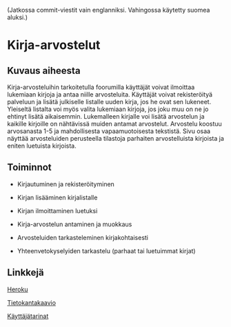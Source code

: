 (Jatkossa commit-viestit vain englanniksi. Vahingossa käytetty suomea aluksi.)

# Kirja-arvostelut
## Kuvaus aiheesta 

Kirja-arvosteluihin tarkoitetulla foorumilla käyttäjät voivat ilmoittaa lukemiaan kirjoja ja antaa niille arvosteluita. Käyttäjät voivat rekisteröityä palveluun ja lisätä julkiselle listalle uuden kirja, jos he ovat sen lukeneet. Yleiseltä listalta voi myös valita lukemiaan kirjoja, jos joku muu on ne jo ehtinyt lisätä aikaisemmin. Lukemalleen kirjalle voi lisätä arvostelun ja kaikille kirjoille on nähtävissä muiden antamat arvostelut. Arvostelu koostuu arvosanasta 1-5 ja mahdollisesta vapaamuotoisesta tekstistä. Sivu osaa näyttää arvosteluiden perusteella tilastoja parhaiten arvostelluista kirjoista ja eniten luetuista kirjoista.
## Toiminnot 

* Kirjautuminen ja rekisteröityminen

* Kirjan lisääminen kirjalistalle

* Kirjan ilmoittaminen luetuksi

* Kirja-arvostelun antaminen ja muokkaus

* Arvosteluiden tarkasteleminen kirjakohtaisesti

* Yhteenvetokyselyiden tarkastelu (parhaat tai luetuimmat kirjat)

## Linkkejä

[Heroku](https://enigmatic-lake-26343.herokuapp.com/)

[Tietokantakaavio](https://github.com/guotin/tietokantasovellus/blob/master/documentation/database_chart.png)

[Käyttäjätarinat](https://github.com/guotin/tietokantasovellus/blob/master/documentation/user_stories.md)
